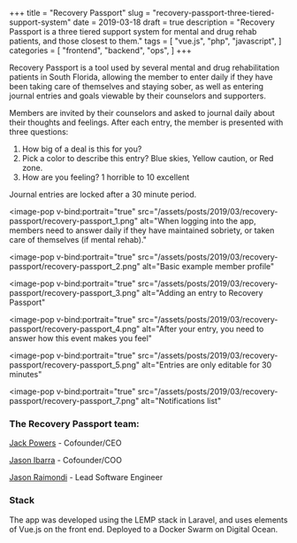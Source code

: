 +++
title = "Recovery Passport"
slug = "recovery-passport-three-tiered-support-system"
date = 2019-03-18
draft = true
description = "Recovery Passport  is a three tiered support system for mental and drug rehab patients, and those closest to them."
tags = [ 
    "vue.js",
    "php",
    "javascript",
]
categories = [
    "frontend",
    "backend",
    "ops",
]
+++

Recovery Passport is a tool used by several mental and drug rehabilitation patients in South Florida, allowing the member to enter daily if they have been taking care of themselves and staying sober, as well as entering journal entries and goals viewable by their counselors and supporters.

Members are invited by their counselors and asked to journal daily about their thoughts and feelings. After each entry, the member is presented with  three questions:

1. How big of a deal is this for you?
2. Pick a color to describe this entry? Blue skies, Yellow caution, or Red zone.
3. How are you feeling? 1 horrible to 10 excellent

Journal entries are locked after a 30 minute period.

<image-pop
    v-bind:portrait="true"
    src="/assets/posts/2019/03/recovery-passport/recovery-passport_1.png"
    alt="When logging into the app, members need to answer daily if they have maintained sobriety, or taken care of themselves (if mental rehab)."
></image-pop>

<image-pop
    v-bind:portrait="true"
    src="/assets/posts/2019/03/recovery-passport/recovery-passport_2.png"
    alt="Basic example member profile"
></image-pop>

<image-pop
    v-bind:portrait="true"
    src="/assets/posts/2019/03/recovery-passport/recovery-passport_3.png"
    alt="Adding an entry to Recovery Passport"
></image-pop>

<image-pop
    v-bind:portrait="true"
    src="/assets/posts/2019/03/recovery-passport/recovery-passport_4.png"
    alt="After your entry, you need to answer how this event makes you feel"
></image-pop>

<image-pop
    v-bind:portrait="true"
    src="/assets/posts/2019/03/recovery-passport/recovery-passport_5.png"
    alt="Entries are only editable for 30 minutes"
></image-pop>

<image-pop
    v-bind:portrait="true"
    src="/assets/posts/2019/03/recovery-passport/recovery-passport_7.png"
    alt="Notifications list"
></image-pop>

### The Recovery Passport team:

[Jack Powers](https://www.linkedin.com/in/jackpowersjr/) - Cofounder/CEO

[Jason Ibarra](https://www.linkedin.com/in/jasonibarraseo/) - Cofounder/COO

[Jason Raimondi](https://www.linkedin.com/in/jasonraimondi/) - Lead Software Engineer

### Stack

The app was developed using the LEMP stack in Laravel, and uses elements of Vue.js on the front end. Deployed to a Docker Swarm on Digital Ocean.